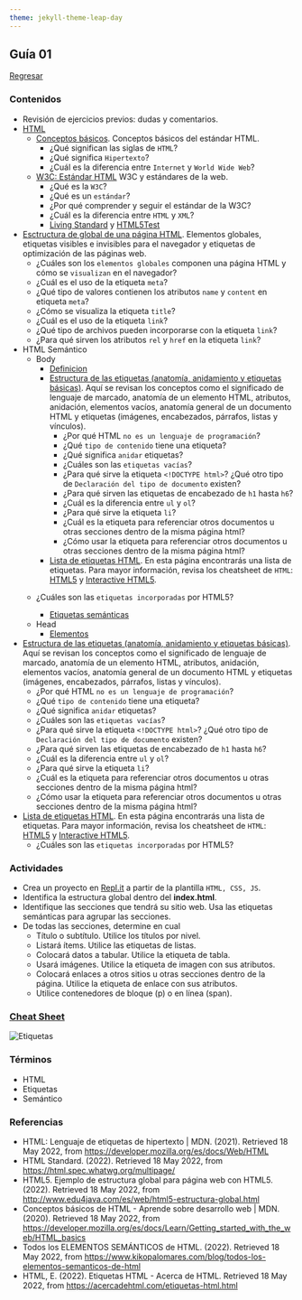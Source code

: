 ```yaml
---
theme: jekyll-theme-leap-day
---
```


## Guía 01

[Regresar](/DAWM-2022/)

### Contenidos

* Revisión de ejercicios previos: dudas y comentarios.
* [HTML](https://developer.mozilla.org/es/docs/Web/HTML)
	+ [Conceptos básicos](https://developer.mozilla.org/es/docs/Web/HTML). Conceptos básicos del estándar HTML.
		- ¿Qué significan las siglas de `HTML`?
	    - ¿Qué significa `Hipertexto`?
	    - ¿Cuál es la diferencia entre `Internet` y `World Wide Web`?
	+ [W3C: Estándar HTML](https://www.w3.org/TR/html52/) W3C y estándares de la web.
	    - ¿Qué es la `W3C`? 
	    - ¿Qué es un `estándar`? 
	    - ¿Por qué comprender y seguir el estándar de la W3C?
	    - ¿Cuál es la diferencia entre `HTML` y `XML`?
		- [Living Standard](https://html.spec.whatwg.org/multipage/) y [HTML5Test](https://html5test.com/)
* [Esctructura de global de una página HTML](http://www.edu4java.com/es/web/html5-estructura-global.html). Elementos globales, etiquetas visibles e invisibles para el navegador y etiquetas de optimización de las páginas web.
     + ¿Cuáles son los `elementos globales` componen una página HTML y cómo se `visualizan` en el navegador?
     + ¿Cuál es el uso de la etiqueta `meta`? 
     + ¿Qué tipo de valores contienen los atributos `name` y `content` en etiqueta `meta`?
     + ¿Cómo se visualiza la etiqueta `title`? 
     + ¿Cuál es el uso de la etiqueta `link`? 
     + ¿Qué tipo de archivos pueden incorporarse con la etiqueta `link`?
     + ¿Para qué sirven los atributos `rel` y `href` en la etiqueta `link`?
* HTML Semántico
	+ Body
		- [Definicion](https://www.shenansherwell.com/es/desarrollo-web/semantica-html5/)
		- [Estructura de las etiquetas (anatomía, anidamiento y etiquetas básicas)](https://developer.mozilla.org/es/docs/Learn/Getting_started_with_the_web/HTML_basics). Aquí se revisan los conceptos como el significado de lenguaje de marcado, anatomía de un elemento HTML, atributos, anidación, elementos vacíos, anatomía general de un documento HTML y etiquetas (imágenes, encabezados, párrafos, listas y vínculos).
		    * ¿Por qué HTML `no es un lenguaje de programación`?
		    * ¿Qué `tipo de contenido` tiene una etiqueta?
		    * ¿Qué significa `anidar` etiquetas?
		    * ¿Cuáles son las `etiquetas vacías`?
		    * ¿Para qué sirve la etiqueta `<!DOCTYPE html>`? ¿Qué otro tipo de `Declaración del tipo de documento` existen?
		    * ¿Para qué sirven las etiquetas de encabezado de `h1` hasta `h6`?
		    * ¿Cuál es la diferencia entre `ul` y `ol`? 
		    * ¿Para qué sirve la etiqueta `li`?
		    * ¿Cuál es la etiqueta para referenciar otros documentos u otras secciones dentro de la misma página html? 
		    * ¿Cómo usar la etiqueta para referenciar otros documentos u otras secciones dentro de la misma página html?
		- [Lista de etiquetas HTML](https://acercadehtml.com/etiquetas-html.html). En esta página encontrarás una lista de etiquetas. Para mayor información, revisa los cheatsheet  de `HTML`: [HTML5](contenidos/cheatsheets/HTML5-cheat-sheet.pdf) y [Interactive HTML5](https://htmlcheatsheet.com/).
    - ¿Cuáles son las `etiquetas incorporadas` por HTML5?

		- [Etiquetas semánticas](https://www.kikopalomares.com/blog/todos-los-elementos-semanticos-de-html)
	+ Head
		- [Elementos](https://developer.mozilla.org/es/docs/Web/HTML/Element/head)
* [Estructura de las etiquetas (anatomía, anidamiento y etiquetas básicas)](https://developer.mozilla.org/es/docs/Learn/Getting_started_with_the_web/HTML_basics). Aquí se revisan los conceptos como el significado de lenguaje de marcado, anatomía de un elemento HTML, atributos, anidación, elementos vacíos, anatomía general de un documento HTML y etiquetas (imágenes, encabezados, párrafos, listas y vínculos).
    + ¿Por qué HTML `no es un lenguaje de programación`?
    + ¿Qué `tipo de contenido` tiene una etiqueta?
    + ¿Qué significa `anidar` etiquetas?
    + ¿Cuáles son las `etiquetas vacías`?
    + ¿Para qué sirve la etiqueta `<!DOCTYPE html>`? ¿Qué otro tipo de `Declaración del tipo de documento` existen?
    + ¿Para qué sirven las etiquetas de encabezado de `h1` hasta `h6`?
    + ¿Cuál es la diferencia entre `ul` y `ol`? 
    + ¿Para qué sirve la etiqueta `li`?
    + ¿Cuál es la etiqueta para referenciar otros documentos u otras secciones dentro de la misma página html? 
    + ¿Cómo usar la etiqueta para referenciar otros documentos u otras secciones dentro de la misma página html?
* [Lista de etiquetas HTML](https://acercadehtml.com/etiquetas-html.html). En esta página encontrarás una lista de etiquetas. Para mayor información, revisa los cheatsheet  de `HTML`: [HTML5](contenidos/cheatsheets/HTML5-cheat-sheet.pdf) y [Interactive HTML5](https://htmlcheatsheet.com/).
    - ¿Cuáles son las `etiquetas incorporadas` por HTML5?


### Actividades

* Crea un proyecto en [Repl.it](https://replit.com/) a partir de la plantilla `HTML, CSS, JS`.
* Identifica la estructura global dentro del **index.html**.
* Identifique las secciones que tendrá su sitio web. Usa las etiquetas semánticas para agrupar las secciones.
* De todas las secciones, determine en cual 
	+ Título o subtítulo. Utilice los títulos por nivel.
	+ Listará ítems. Utilice las etiquetas de listas.
	+ Colocará datos a tabular. Utilice la etiqueta de tabla.
	+ Usará imágenes. Utilice la etiqueta de imagen con sus atributos.
	+ Colocará enlaces a otros sitios u otras secciones dentro de la página. Utilice la etiqueta de enlace con sus atributos.
	+ Utilice contenedores de bloque (p) o en línea (span).

### [Cheat Sheet](https://html.com/wp-content/uploads/html5_cheat_sheet_tags.png)
	
![Etiquetas](https://html.com/wp-content/uploads/html5_cheat_sheet_tags.png)


### Términos

* HTML
* Etiquetas
* Semántico


### Referencias

* HTML: Lenguaje de etiquetas de hipertexto | MDN. (2021). Retrieved 18 May 2022, from https://developer.mozilla.org/es/docs/Web/HTML
* HTML Standard. (2022). Retrieved 18 May 2022, from https://html.spec.whatwg.org/multipage/
* HTML5. Ejemplo de estructura global para página web con HTML5. (2022). Retrieved 18 May 2022, from http://www.edu4java.com/es/web/html5-estructura-global.html
* Conceptos básicos de HTML - Aprende sobre desarrollo web | MDN. (2020). Retrieved 18 May 2022, from https://developer.mozilla.org/es/docs/Learn/Getting_started_with_the_web/HTML_basics
* Todos los ELEMENTOS SEMÁNTICOS de HTML. (2022). Retrieved 18 May 2022, from https://www.kikopalomares.com/blog/todos-los-elementos-semanticos-de-html
* HTML, E. (2022). Etiquetas HTML - Acerca de HTML. Retrieved 18 May 2022, from https://acercadehtml.com/etiquetas-html.html